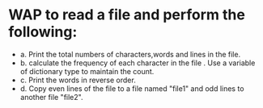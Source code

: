 # WAP to read a file and perform the following:
- a. Print the total numbers of characters,words and lines in the file.
- b. calculate the frequency of each character in the file . Use a variable of dictionary type to maintain the 
count.
- c. Print the words in reverse order.
- d. Copy even lines of the file to a file named "file1" and odd lines to another file "file2". 
